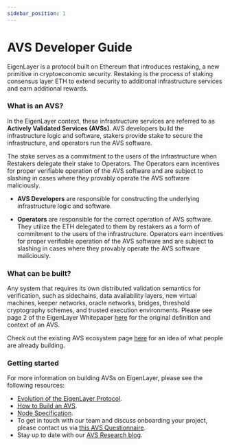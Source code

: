 ```yaml
---
sidebar_position: 1
---
```


# AVS Developer Guide

EigenLayer is a protocol built on Ethereum that introduces restaking, a new primitive in cryptoeconomic security. Restaking is the process of staking consensus layer ETH to extend security to additional infrastructure services and earn additional rewards.

### What is an AVS?

In the EigenLayer context, these infrastructure services are referred to as **Actively Validated Services (AVSs)**. AVS developers build the infrastructure logic and software, stakers provide stake to secure the infrastructure, and operators run the AVS software.

The stake serves as a commitment to the users of the infrastructure when Restakers delegate their stake to Operators. The Operators earn incentives for proper verifiable operation of the AVS software and are subject to slashing in cases where they provably operate the AVS software maliciously.

- **AVS Developers** are responsible for constructing the underlying infrastructure logic and software.

- **Operators** are responsible for the correct operation of AVS software. They utilize the ETH delegated to them by restakers as a form of commitment to the users of the infrastructure. Operators earn incentives for proper verifiable operation of the AVS software and are subject to slashing in cases where they provably operate the AVS software maliciously.

### What can be built?

Any system that requires its own distributed validation semantics for verification, such as sidechains, data availability layers, new virtual machines, keeper networks, oracle networks, bridges, threshold cryptography schemes, and trusted execution environments. Please see page 2 of the EigenLayer Whitepaper [here](/eigenlayer/overview/whitepaper) for the original definition and context of an AVS.

Check out the existing AVS ecosystem page [here](https://www.eigenlayer.xyz/ecosystem?category=AVS) for an idea of what people are already building.

### Getting started

For more information on building AVSs on EigenLayer, please see the following resources:

- [Evolution of the EigenLayer Protocol](https://www.blog.eigenlayer.xyz/ycie/).
- [How to Build an AVS](./how-to-build-an-avs.md).
- [Node Specification](./spec/intro.md).
- To get in touch with our team and discuss onboarding your project, please contact us via [this AVS Questionnaire](https://forms.gle/9tGCWXTp2AsR9hSZ8).
- Stay up to date with our [AVS Research blog](https://www.blog.eigenlayer.xyz/tag/avs-research/).
